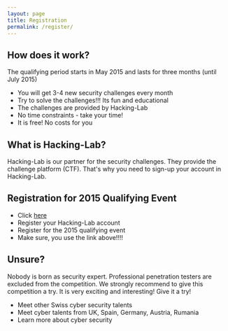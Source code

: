 ```yaml
---
layout: page
title: Registration
permalink: /register/
---
```

<h2>How does it work?</h2>
The qualifying period starts in May 2015 and lasts for three months (until July 2015)

<ul class="fa-ul">
  <li><i class="fa-li fa fa-check-square"></i>You will get 3-4 new security challenges every month</li>
  <li><i class="fa-li fa fa-check-square"></i>Try to solve the challenges!!! Its fun and educational</li>
  <li><i class="fa-li fa fa-check-square"></i>The challenges are provided by Hacking-Lab</li>
  <li><i class="fa-li fa fa-check-square"></i>No time constraints - take your time!</li>
  <li><i class="fa-li fa fa-check-square"></i>It is free! No costs for you</li>
</ul>

<h2>What is Hacking-Lab?</h2>
Hacking-Lab is our partner for the security challenges. They provide the challenge platform (CTF).
That's why you need to sign-up your account in Hacking-Lab. 

<h2>Registration for 2015 Qualifying Event </h2>
<ul class="fa-ul">
  <li><i class="fa-li fa fa-check-square"></i>Click <a href="https://www.hacking-lab.com/events/registerform.html?eventid=824&uk=iZfqbdtpKitwXJsPfoowycK1RTs2MDhH" target="_blank" style="text-decoration: underline;">here</a></li>
  <li><i class="fa-li fa fa-check-square"></i>Register your Hacking-Lab account</li>
  <li><i class="fa-li fa fa-check-square"></i>Register for the 2015 qualifying event</li>
  <li><i class="fa-li fa fa-check-square"></i>Make sure, you use the link above!!!!</li>
</ul>

<h2>Unsure?</h2>
Nobody is born as security expert. Professional penetration testers are excluded from the
competition. We strongly recommend to give this competition a try. It is very exciting and interesting! Give it a try! 

<ul class="fa-ul">
  <li><i class="fa-li fa fa-check-square"></i>Meet other Swiss cyber security talents</li>
  <li><i class="fa-li fa fa-check-square"></i>Meet cyber talents from UK, Spain, Germany, Austria, Rumania</li>
  <li><i class="fa-li fa fa-check-square"></i>Learn more about cyber security</li>
</ul>



